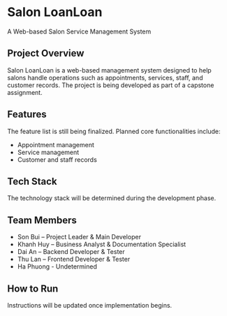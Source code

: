 # Salon LoanLoan
A Web-based Salon Service Management System

## Project Overview
Salon LoanLoan is a web-based management system designed to help salons handle operations such as appointments, services, staff, and customer records. The project is being developed as part of a capstone assignment.

## Features
The feature list is still being finalized. Planned core functionalities include:
- Appointment management
- Service management
- Customer and staff records

## Tech Stack
The technology stack will be determined during the development phase.

## Team Members
- Son Bui – Project Leader & Main Developer
- Khanh Huy – Business Analyst & Documentation Specialist
- Dai An – Backend Developer & Tester
- Thu Lan – Frontend Developer & Tester
- Ha Phuong - Undetermined

## How to Run
Instructions will be updated once implementation begins.
